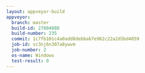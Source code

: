 ```yaml
---
layout: appveyor-build
appveyor:
  branch: master
  build-id: 27084088
  build-number: 235
  commit: 1c7fb101c4a0add8debbab7e962c22a2d3bd4059
  job-id: sc3nj6n307a8ywvm
  job-number: 2
  os-name: Windows
  test-result: 0
---
```

